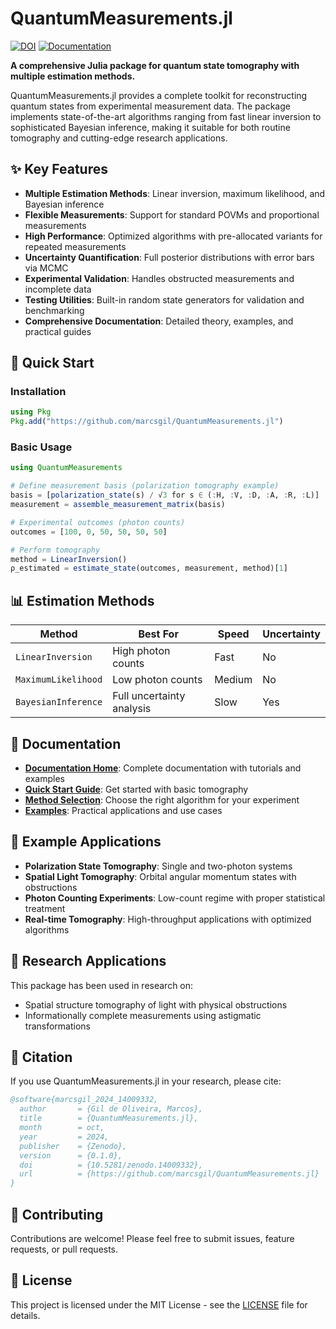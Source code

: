 # QuantumMeasurements.jl

[![DOI](https://zenodo.org/badge/870243634.svg)](https://doi.org/10.5281/zenodo.14009331)
[![Documentation](https://img.shields.io/badge/docs-stable-blue.svg)](https://marcsgil.github.io/QuantumMeasurements.jl/)

**A comprehensive Julia package for quantum state tomography with multiple estimation methods.**

QuantumMeasurements.jl provides a complete toolkit for reconstructing quantum states from experimental measurement data. The package implements state-of-the-art algorithms ranging from fast linear inversion to sophisticated Bayesian inference, making it suitable for both routine tomography and cutting-edge research applications.

## ✨ Key Features

- **Multiple Estimation Methods**: Linear inversion, maximum likelihood, and Bayesian inference
- **Flexible Measurements**: Support for standard POVMs and proportional measurements
- **High Performance**: Optimized algorithms with pre-allocated variants for repeated measurements  
- **Uncertainty Quantification**: Full posterior distributions with error bars via MCMC
- **Experimental Validation**: Handles obstructed measurements and incomplete data
- **Testing Utilities**: Built-in random state generators for validation and benchmarking
- **Comprehensive Documentation**: Detailed theory, examples, and practical guides

## 🚀 Quick Start

### Installation

```julia
using Pkg
Pkg.add("https://github.com/marcsgil/QuantumMeasurements.jl")
```

### Basic Usage

```julia
using QuantumMeasurements

# Define measurement basis (polarization tomography example)
basis = [polarization_state(s) / √3 for s ∈ (:H, :V, :D, :A, :R, :L)]
measurement = assemble_measurement_matrix(basis)

# Experimental outcomes (photon counts)
outcomes = [100, 0, 50, 50, 50, 50]

# Perform tomography
method = LinearInversion()
ρ_estimated = estimate_state(outcomes, measurement, method)[1]
```

## 📊 Estimation Methods

| Method | Best For | Speed | Uncertainty |
|--------|----------|-------|-------------|
| `LinearInversion` | High photon counts | Fast | No |
| `MaximumLikelihood` | Low photon counts | Medium | No |
| `BayesianInference` | Full uncertainty analysis | Slow | Yes |

## 📖 Documentation

- **[Documentation Home](https://marcsgil.github.io/QuantumMeasurements.jl/)**: Complete documentation with tutorials and examples
- **[Quick Start Guide](https://marcsgil.github.io/QuantumMeasurements.jl/quick_start/)**: Get started with basic tomography
- **[Method Selection](https://marcsgil.github.io/QuantumMeasurements.jl/choosing_methods/)**: Choose the right algorithm for your experiment
- **[Examples](https://marcsgil.github.io/QuantumMeasurements.jl/examples/)**: Practical applications and use cases

## 🧪 Example Applications

- **Polarization State Tomography**: Single and two-photon systems
- **Spatial Light Tomography**: Orbital angular momentum states with obstructions
- **Photon Counting Experiments**: Low-count regime with proper statistical treatment
- **Real-time Tomography**: High-throughput applications with optimized algorithms

## 🔬 Research Applications

This package has been used in research on:
- Spatial structure tomography of light with physical obstructions
- Informationally complete measurements using astigmatic transformations

## 📝 Citation

If you use QuantumMeasurements.jl in your research, please cite:

```bibtex
@software{marcsgil_2024_14009332,
  author       = {Gil de Oliveira, Marcos},
  title        = {QuantumMeasurements.jl},
  month        = oct,
  year         = 2024,
  publisher    = {Zenodo},
  version      = {0.1.0},
  doi          = {10.5281/zenodo.14009332},
  url          = {https://github.com/marcsgil/QuantumMeasurements.jl}
}
```

## 🤝 Contributing

Contributions are welcome! Please feel free to submit issues, feature requests, or pull requests.

## 📜 License

This project is licensed under the MIT License - see the [LICENSE](LICENSE) file for details.
